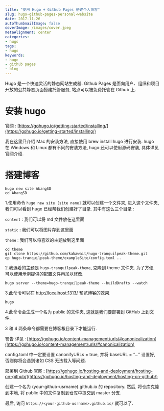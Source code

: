 ```yaml
---
title: "使用 Hugo + Github Pages 搭建个人博客"
slug: hugo-github-pages-personal-website
date: 2017-11-26
autoThumbnailImage: false
coverImage: /images/cover.jpeg
metaAlignment: center
categories:
- hugo
tags:
- hugo
keywords:
- hugo
- github pages
- blog
---
```


Hugo 是一个快速灵活的静态网站生成器. Github Pages 是面向用户、组织和项目开放的公共静态页面搭建托管服务, 站点可以被免费托管在 Github 上.

<!--more-->

# 安装 hugo

官网 : [https://gohugo.io/getting-started/installing/](https://gohugo.io/getting-started/installing/)

我在这里只介绍 Mac 的安装方法, 直接使用 brew install hugo 进行安装. hugo 在 Windows 和 Linux 都有不同的安装方法, hugo 还可以使用源码安装, 具体详见官网介绍.

# 搭建博客

```shell
hugo new site AbangSD
cd AbangSD
```

1.使用命令 `hugo new site [site name]` 就可以创建一个文件夹, 进入这个文件夹, 我们可以看到 hugo 已经帮我们创建好了目录. 其中有这么三个目录 :

`content` : 我们可以将 md 文件放在这里面

`static` : 我们可以将图片存到这里面

`theme` : 我们可以将喜欢的主题放到这里面

```shell
cd theme
git clone https://github.com/kakawait/hugo-tranquilpeak-theme.git
cp hugo-tranquilpeak-theme/exampleSite/config.toml ..
```

2.我选着的主题是 `hugo-tranquilpeak-theme`, 克隆到 theme 文件夹. 为了方便, 可以使用示例提供的配置文件再加以修改.

```shell
hugo server --theme=hugo-tranquilpeak-theme --buildDrafts --watch
```

3.此命令可以在 [http://localhost:1313/](http://localhost:1313/) 预览博客的效果.

```shell
hugo
```

4.此命令会生成一个名为 public 的文件夹, 这就是我们要部署到 GitHub 上到文件.

3 和 4 两条命令都需要在博客根目录下才能运行.

警告
详见 : [https://gohugo.io/content-management/urls/#canonicalization](https://gohugo.io/content-management/urls/#canonicalization)

config.toml 中一定要设置 canonifyURLs = true, 并将 baseURL = “…” 设置好, 否则你将会遇到诸如 CSS 无法载入等问题.

部署到 Github
官网 : [https://gohugo.io/hosting-and-deployment/hosting-on-github/](https://gohugo.io/hosting-and-deployment/hosting-on-github/)

创建一个名为 (your-github-usrname).github.io 的 repository. 然后, 将仓库克隆到本地, 将 public 中的文件复制到仓库中提交到 master 分支.

最后, 访问 `https://<your-github-usrname>.github.io/` 就可以了.
